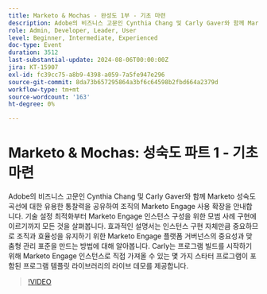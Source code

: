 ```yaml
---
title: Marketo & Mochas - 완성도 1부 - 기초 마련
description: Adobe의 비즈니스 고문인 Cynthia Chang 및 Carly Gaver와 함께 Marketo 성숙도 곡선을 탐색하여 프로그램 템플릿 라이브러리에 대한 실시간 데모와 함께 기술 설정 최적화, 모범 사례 구현, 효과적인 설명서 및 플랫폼 거버넌스 유지에 대한 통찰력을 제공합니다.
role: Admin, Developer, Leader, User
level: Beginner, Intermediate, Experienced
doc-type: Event
duration: 3512
last-substantial-update: 2024-08-06T00:00:00Z
jira: KT-15907
exl-id: fc39cc75-a8b9-4398-a059-7a5fe947e296
source-git-commit: 8da73b657295864a3bf6c64598b2fbd664a2379d
workflow-type: tm+mt
source-wordcount: '163'
ht-degree: 0%

---
```


# Marketo &amp; Mochas: 성숙도 파트 1 - 기초 마련

Adobe의 비즈니스 고문인 Cynthia Chang 및 Carly Gaver와 함께 Marketo 성숙도 곡선에 대한 유용한 통찰력을 공유하여 조직의 Marketo Engage 사용 확장을 안내합니다. 기술 설정 최적화부터 Marketo Engage 인스턴스 구성을 위한 모범 사례 구현에 이르기까지 모든 것을 살펴봅니다. 효과적인 설명서는 인스턴스 구현 자체만큼 중요하므로 조직과 효율성을 유지하기 위한 Marketo Engage 플랫폼 거버넌스의 중요성과 맞춤형 관리 표준을 만드는 방법에 대해 알아봅니다. Carly는 프로그램 빌드를 시작하기 위해 Marketo Engage 인스턴스로 직접 가져올 수 있는 몇 가지 스타터 프로그램이 포함된 프로그램 템플릿 라이브러리의 라이브 데모를 제공합니다.

>[!VIDEO](https://video.tv.adobe.com/v/3432499/?learn=on)
